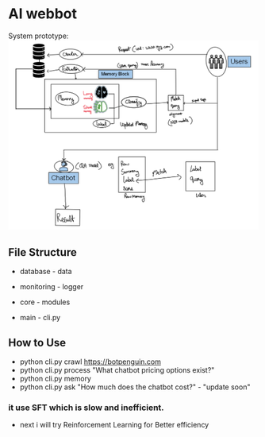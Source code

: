 # AI webbot

System prototype:
![alt text](data/ai_webbot.png)


## File Structure
- database                  - data
- monitoring                - logger
- core                      - modules

- main                      - cli.py 

## How to Use

- python cli.py crawl https://botpenguin.com
- python cli.py process "What chatbot pricing options exist?"
- python cli.py memory
- python cli.py ask "How much does the chatbot cost?" - "update soon"


### it use SFT which is slow and inefficient.
- next i will try Reinforcement Learning for Better efficiency

